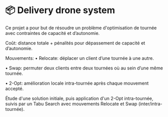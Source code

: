 # 📦 Delivery drone system

Ce projet a pour but de résoudre un problème d'optimisation de tournée avec contraintes de capacité et d’autonomie.

Coût: distance totale + pénalités pour dépassement de capacité et d’autonomie.

Mouvements:
• Relocate: déplacer un client d’une tournée à une autre. 

• Swap: permuter deux clients entre deux tournées où au sein d’une même tournée.

• 2-Opt: amélioration locale intra-tournée après chaque mouvement accepté.


Étude d'une solution initiale, puis application d'un 2-Opt intra-tournée, suivis par un Tabu Search avec mouvements Relocate et Swap (inter/intra-tournée). 
